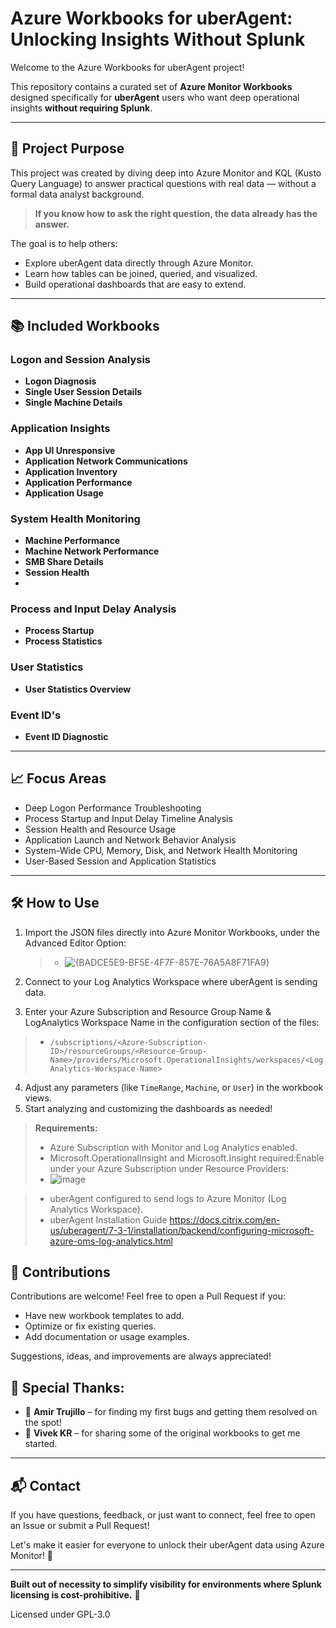 # Azure Workbooks for uberAgent: Unlocking Insights Without Splunk

Welcome to the Azure Workbooks for uberAgent project!

This repository contains a curated set of **Azure Monitor Workbooks** designed specifically for **uberAgent** users who want deep operational insights **without requiring Splunk**.

---

## 🚀 Project Purpose

This project was created by diving deep into Azure Monitor and KQL (Kusto Query Language) to answer practical questions with real data — without a formal data analyst background.

> **If you know how to ask the right question, the data already has the answer.**

The goal is to help others:
- Explore uberAgent data directly through Azure Monitor.
- Learn how tables can be joined, queried, and visualized.
- Build operational dashboards that are easy to extend.

---

## 📚 Included Workbooks

### **Logon and Session Analysis**
- **Logon Diagnosis**
- **Single User Session Details**
- **Single Machine Details**

### **Application Insights**
- **App UI Unresponsive**
- **Application Network Communications**
- **Application Inventory**
- **Application Performance**
- **Application Usage**

### **System Health Monitoring**
- **Machine Performance**
- **Machine Network Performance**
- **SMB Share Details**
- **Session Health**
- 
### **Process and Input Delay Analysis**
- **Process Startup**
- **Process Statistics**

### **User Statistics**
- **User Statistics Overview**

### **Event ID's**
- **Event ID Diagnostic**
---

## 📈 Focus Areas

- Deep Logon Performance Troubleshooting
- Process Startup and Input Delay Timeline Analysis
- Session Health and Resource Usage
- Application Launch and Network Behavior Analysis
- System-Wide CPU, Memory, Disk, and Network Health Monitoring
- User-Based Session and Application Statistics

---

## 🛠️ How to Use

1. Import the JSON files directly into Azure Monitor Workbooks, under the Advanced Editor Option:
    > - ![{BADCE5E9-BF5E-4F7F-857E-76A5A8F71FA9}](https://github.com/user-attachments/assets/929b9523-bda2-41a1-8b4d-8412d36f0150)

2. Connect to your Log Analytics Workspace where uberAgent is sending data.
3. Enter your Azure Subscription and Resource Group Name & LogAnalytics Workspace Name in the configuration section of the files:
> - `/subscriptions/<Azure-Subscription-ID>/resourceGroups/<Resource-Group-Name>/providers/Microsoft.OperationalInsights/workspaces/<LogAnalytics-Workspace-Name>`

4. Adjust any parameters (like `TimeRange`, `Machine`, or `User`) in the workbook views.
5. Start analyzing and customizing the dashboards as needed!

> **Requirements:**
> - Azure Subscription with Monitor and Log Analytics enabled.
   > - Microsoft.OperationalInsight and Microsoft.Insight required:Enable under your Azure Subscription under Resource Providers:
> - ![image](https://github.com/user-attachments/assets/12e36a07-0c4b-4f40-8f56-4c270c7b48c1)


> - uberAgent configured to send logs to Azure Monitor (Log Analytics Workspace).
> - uberAgent Installation Guide
https://docs.citrix.com/en-us/uberagent/7-3-1/installation/backend/configuring-microsoft-azure-oms-log-analytics.html

## 🤝 Contributions

Contributions are welcome! Feel free to open a Pull Request if you:
- Have new workbook templates to add.
- Optimize or fix existing queries.
- Add documentation or usage examples.

Suggestions, ideas, and improvements are always appreciated!

## 🤝 Special Thanks:

- 🤝 **Amir Trujillo** – for finding my first bugs and getting them resolved on the spot!
- 🤝 **Vivek KR** – for sharing some of the original workbooks to get me started.
---

## 📬 Contact

If you have questions, feedback, or just want to connect, feel free to open an Issue or submit a Pull Request!

Let's make it easier for everyone to unlock their uberAgent data using Azure Monitor! 🚀

---

**Built out of necessity to simplify visibility for environments where Splunk licensing is cost-prohibitive.** 🎯

Licensed under GPL-3.0
